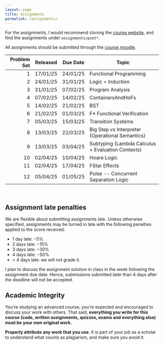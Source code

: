 ```yaml
---
layout: page
title: Assignments
permalink: /assignments/
---
```


For the assignments, I would recommend cloning the [course
website](https://github.com/kayceesrk/cs6225_s25_iitm), and find the assignments
under `assignments/pset*`. 

All assignments should be submitted through the [course
moodle](). 

| Problem Set | Released | Due Date | Topic |
|------------:|----------|----------|-------|
| 1 | 17/01/25 | 24/01/25 | Functional Programming |
| 2 | 24/01/25 | 31/01/25 | Logic + Induction |
| 3 | 31/01/25 | 07/02/25 | Program Analysis |
| 4 | 07/02/25 | 14/02/25 | ContainersAndHoFs |
| 5 | 14/02/25 | 21/02/25 | BST |
| 6 | 21/02/25 | 01/03/25 | F* Functional Verification |
| 7 | 05/03/25 | 15/03/25 | Transition Systems |
| 8 | 13/03/25 | 22/03/25 | Big Step vs Interpreter (Operational Semantics) | 
| 9 | 13/03/25 | 03/04/25 | Subtyping (Lambda Calculus + Evaluation Contexts) |
| 10 | 02/04/25 | 10/04/25 | Hoare Logic |
| 11 | 02/04/25 | 17/04/25 | FStar Effects |
| 12 | 05/04/25 | 01/05/25 | Pulse -- Concurrent Separation Logic |

<br/>

## Assignment late penalties

We are flexible about submitting assignments late. Unless otherwise specified,
assignments may be turned in late with the following penalties applied to the
score received:

* 1 day late: −5%
* 2 days late: −15%
* 3 days late: −30%
* 4 days late: −50%
* &gt; 4 days late: we will not grade it. 

I plan to discuss the assignment solution in class in the week following the
assignment due date. Hence, submissions submitted later than 4 days after the
deadline will not be accepted. 

## Academic Integrity

You're studying an advanced course; you’re expected and encouraged to discuss
your work with others. That said, **everything you write for this course (code,
written assignments, quizzes, exams and everything else) must be your own
original work.**

**Properly attribute any work that you use**. It is part of your job as a
scholar to understand what counts as plagiarism, and make sure you avoid it.

